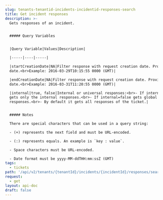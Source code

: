 ```yaml
---
slug: tenants-tenantid-incidents-incidentid-responses-search
title: Get incident responses
description: >-
  Gets responses of an incident.


  ##### Query Variables


  |Query Variable|Values|Description|

  |-----|----|-----|

  |startCreationDate|NA|Filter response with request creation date. Provide from
  date.<br>Example: 2016-03-29T10:15:55 0000 (GMT)|

  |endCreationDate|NA|Filter response with request creation date. Provide to
  date.<br>Example: 2016-03-31T11:20:55 0000 (GMT)|

  |internal|true, false|Internal or universal responses:<br>- If internal=true
  gets only the internal responses.<br>- If internal=false gets global
  responses.<br>- By default it gets all responses of the ticket.|


  ##### Notes

  There are special characters that can be used in a query string:

  - (+) represents the next field and must be URL-encoded.

  - (:) represents equals. An example is `key : value`.

  - Space characters must be URL-encoded.

  - Date format must be yyyy-MM-ddTHH:mm:ssZ (GMT)
tags:
  - tickets
path: '/api/v2/tenants/{tenantId}/incidents/{incidentId}/responses/search'
request:
  - get
layout: api-doc
draft: false
---
```

